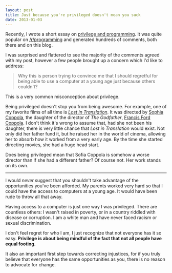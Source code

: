 ```yaml
---
layout: post
title: Just because you're privileged doesn't mean you suck
date: 2013-01-03
---
```


Recently, I wrote a short essay on [privilege and programming](https://eviltrout.com/2012/12/30/programming-since-i-was-seven.html). It was quite popular on [/r/programming](http://www.reddit.com/r/programming/comments/15ojq6/ive_been_programming_since_i_was_7/) and generated hundreds of comments, both there and on this blog. 

I was surprised and flattered to see the majority of the comments agreed with my post, however a few people brought up a concern which I'd like to address:

> Why this is person trying to convince me that I should regretful for being able to use a computer at a young age just because others couldn't?

This is a very common misconception about privilege. 

Being privileged doesn't stop you from being awesome. For example, one of my favorite films of all time is *[Lost in Translation](http://www.imdb.com/title/tt0335266/)*. It was directed by [Sophia Coppola](http://www.imdb.com/name/nm0001068/), the daughter of the director of *The Godfather*, [Francis Ford Coppola](http://www.imdb.com/name/nm0000338/). I don't think it's wrong to assume that, had she not been his daughter, there is very little chance that *Lost in Translation* would exist. Not only did her father fund it, but he raised her in the world of cinema, allowing her to absorb how it worked from a very early age. By the time she started directing movies, she had a huge head start.

Does being privileged mean that Sofia Coppola is somehow a worse director than if she had a different father? Of course not. Her work stands on its own.

---

I would *never* suggest that you shouldn't take advantage of the opportunities you've been afforded. My parents worked very hard so that I could have the access to computers at a young age. It would have been rude to throw all that away. 

Having access to a computer is just one way I was privileged. There are countless others: I wasn't raised in poverty, or in a country riddled with disease or corruption. I am a white man and have never faced racism or sexual discrimination. 

I don't feel regret for who I am, I just recognize that not everyone has it so easy. **Privilege is about being mindful of the fact that not all people have equal footing.**

It also an important first step towards correcting injustices, for if you truly believe that everyone has the same opportunities as you, there is no reason to advocate for change.

 
